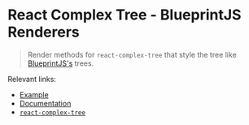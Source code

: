 # React Complex Tree - BlueprintJS Renderers

> Render methods for `react-complex-tree` that style the tree like 
> [BlueprintJS's](https://blueprintjs.com/docs/#core/components/tree)
> trees.

Relevant links:

- [Example](https://rct.lukasbach.com/storybook/?path=/story/blueprintjs-renderers-blueprintjs-renderers--blueprint-js-tree)
- [Documentation](https://rct.lukasbach.com/docs/guides/blueprintjs)
- [`react-complex-tree`](https://rct.lukasbach.com)